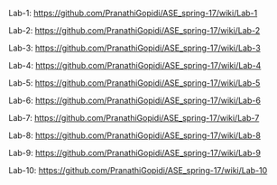 Lab-1: https://github.com/PranathiGopidi/ASE_spring-17/wiki/Lab-1

Lab-2: https://github.com/PranathiGopidi/ASE_spring-17/wiki/Lab-2

Lab-3: https://github.com/PranathiGopidi/ASE_spring-17/wiki/Lab-3

Lab-4: https://github.com/PranathiGopidi/ASE_spring-17/wiki/Lab-4

Lab-5: https://github.com/PranathiGopidi/ASE_spring-17/wiki/Lab-5

Lab-6: https://github.com/PranathiGopidi/ASE_spring-17/wiki/Lab-6

Lab-7: https://github.com/PranathiGopidi/ASE_spring-17/wiki/Lab-7

Lab-8: https://github.com/PranathiGopidi/ASE_spring-17/wiki/Lab-8

Lab-9: https://github.com/PranathiGopidi/ASE_spring-17/wiki/Lab-9

Lab-10: https://github.com/PranathiGopidi/ASE_spring-17/wiki/Lab-10
